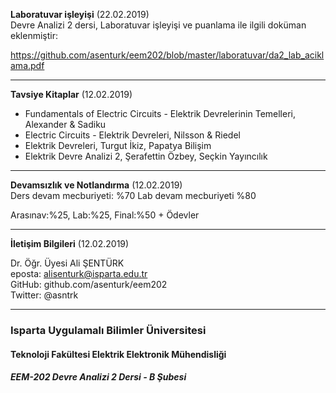 **Laboratuvar işleyişi** (22.02.2019)   
Devre Analizi 2 dersi, Laboratuvar işleyişi ve puanlama ile ilgili doküman eklenmiştir:

https://github.com/asenturk/eem202/blob/master/laboratuvar/da2_lab_aciklama.pdf

---   
**Tavsiye Kitaplar** (12.02.2019)   
* Fundamentals of Electric Circuits - Elektrik Devrelerinin Temelleri, Alexander & Sadiku
* Electric Circuits - Elektrik Devreleri, Nilsson & Riedel
* Elektrik Devreleri, Turgut İkiz, Papatya Bilişim
* Elektrik Devre Analizi 2, Şerafettin Özbey, Seçkin Yayıncılık

---   
**Devamsızlık ve Notlandırma** (12.02.2019)   
Ders devam mecburiyeti: %70
Lab devam mecburiyeti %80 

Arasınav:%25, Lab:%25, Final:%50 + Ödevler

---   
**İletişim Bilgileri** (12.02.2019)   

Dr. Öğr. Üyesi Ali ŞENTÜRK   
eposta: alisenturk@isparta.edu.tr   
GitHub: github.com/asenturk/eem202   
Twitter: @asntrk 


---   
### Isparta Uygulamalı Bilimler Üniversitesi
#### Teknoloji Fakültesi Elektrik Elektronik Mühendisliği
##### EEM-202 Devre Analizi 2 Dersi - B Şubesi
